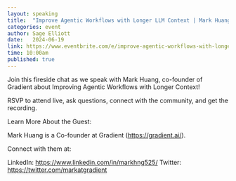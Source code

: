 ```yaml
---
layout: speaking
title:  "Improve Agentic Workflows with Longer LLM Context | Mark Huang - Gradient - Fireside chat"
categories: event
author: Sage Elliott
date:   2024-06-19
link: https://www.eventbrite.com/e/improve-agentic-workflows-with-longer-llm-context-mark-huang-gradient-tickets-902747460957
time: 10:00am
published: true
---
```

Join this fireside chat as we speak with Mark Huang, co-founder of Gradient about Improving Agentic Workflows with Longer Context!

RSVP to attend live, ask questions, connect with the community, and get the recording.

Learn More About the Guest:

Mark Huang is a Co-founder at Gradient (https://gradient.ai/).

Connect with ​​them at:

LinkedIn: https://www.linkedin.com/in/markhng525/
Twitter: https://twitter.com/markatgradient
